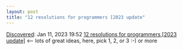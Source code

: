 ```yaml
---
layout: post
title: "12 resolutions for programmers [2023 update"
---
```

[Discovered](http://rolandtanglao.com/2020/07/29/p1-blogthis-checkvist-list-links-to-blog/): Jan 11, 2023 19:52 [12 resolutions for programmers [2023 update]](https://matt.might.net/articles/programmers-resolutions/) <-- lots of great ideas, here, pick 1, 2, or 3 :-) or more
